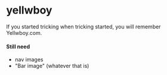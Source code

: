 # yellwboy
If you started tricking when tricking started, you will remember Yellwboy.com. 

#### Still need
- nav images 
- "Bar image" (whatever that is) 
